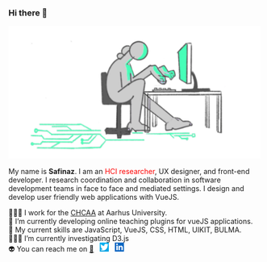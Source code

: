 ### Hi there 👋
<img width="500" src="https://raw.githubusercontent.com/safinazbg/safinazbg/main/alone.png"/>

My name is **Safinaz**. I am an <span style="color: red;">HCI researcher</span>, UX designer, and front-end developer. I research coordination and collaboration in software development teams in face to face and mediated settings. I design and develop user friendly web applications with VueJS. 

👩🏻‍💻  I work for the [CHCAA](https://chcaa.io) at Aarhus University.   
👾 I’m currently developing online teaching plugins for vueJS applications.  
🤖 My current skills are JavaScript, VueJS, CSS, HTML, UIKIT, BULMA.  
🕵🏻‍♀ I’m currently investigating D3.js  
👽 You can reach me on [:email:](safinaz@cas.au.dk) &nbsp; [<img width="18" src="https://raw.githubusercontent.com/safinazbg/safinazbg/main/twitter.png">](https://twitter.com/sbuyukguzel) &nbsp; [<img width="18" src="https://raw.githubusercontent.com/safinazbg/safinazbg/main/linkedin.png">
](https://www.linkedin.com/in/safinaz-buyukguzel-680a10165/)


